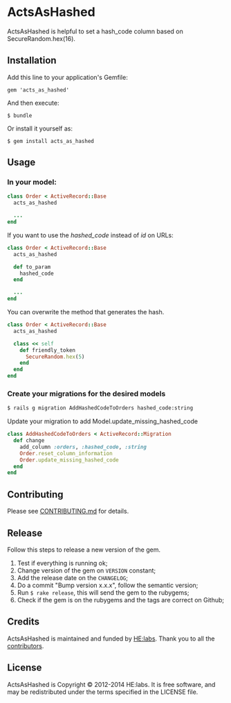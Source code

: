 # ActsAsHashed

ActsAsHashed is helpful to set a hash_code column based on SecureRandom.hex(16).

## Installation

Add this line to your application's Gemfile:

    gem 'acts_as_hashed'

And then execute:

    $ bundle

Or install it yourself as:

    $ gem install acts_as_hashed

## Usage

### In your model:

```ruby
class Order < ActiveRecord::Base
  acts_as_hashed

  ...
end
```

If you want to use the *hashed_code* instead of *id* on URLs:

```ruby
class Order < ActiveRecord::Base
  acts_as_hashed

  def to_param
    hashed_code
  end

  ...
end
```

You can overwrite the method that generates the hash.

```ruby
class Order < ActiveRecord::Base
  acts_as_hashed

  class << self
    def friendly_token
      SecureRandom.hex(5)
    end
  end
end
```

### Create your migrations for the desired models

```bash
$ rails g migration AddHashedCodeToOrders hashed_code:string
```

Update your migration to add Model.update_missing_hashed_code

```ruby
class AddHashedCodeToOrders < ActiveRecord::Migration
  def change
    add_column :orders, :hashed_code, :string
    Order.reset_column_information
    Order.update_missing_hashed_code
  end
end
```

## Contributing

Please see [CONTRIBUTING.md](https://github.com/Helabs/acts_as_hashed/blob/master/CONTRIBUTING.md) for details.

## Release

Follow this steps to release a new version of the gem.

1. Test if everything is running ok;
1. Change version of the gem on `VERSION` constant;
1. Add the release date on the `CHANGELOG`;
1. Do a commit "Bump version x.x.x", follow the semantic version;
1. Run `$ rake release`, this will send the gem to the rubygems;
1. Check if the gem is on the rubygems and the tags are correct on Github;

## Credits

ActsAsHashed is maintained and funded by [HE:labs](http://helabs.com.br/opensource/).
Thank you to all the [contributors](https://github.com/Helabs/acts_as_hashed/graphs/contributors).

## License

ActsAsHashed is Copyright © 2012-2014 HE:labs. It is free software, and may be redistributed under the terms specified in the LICENSE file.